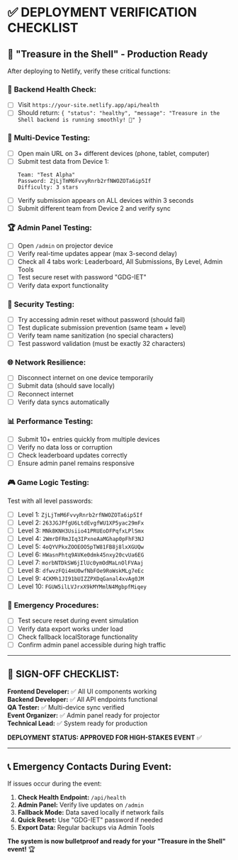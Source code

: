 # ✅ DEPLOYMENT VERIFICATION CHECKLIST

## 🚀 **"Treasure in the Shell" - Production Ready**

After deploying to Netlify, verify these critical functions:

### 🔧 **Backend Health Check:**

- [ ] Visit `https://your-site.netlify.app/api/health`
- [ ] Should return: `{ "status": "healthy", "message": "Treasure in the Shell backend is running smoothly! 🚀" }`

### 📱 **Multi-Device Testing:**

- [ ] Open main URL on 3+ different devices (phone, tablet, computer)
- [ ] Submit test data from Device 1:
  ```
  Team: "Test Alpha"
  Password: ZjLjTmM6FvvyRnrb2rfNWOZOTa6ip5If
  Difficulty: 3 stars
  ```
- [ ] Verify submission appears on ALL devices within 3 seconds
- [ ] Submit different team from Device 2 and verify sync

### 🏆 **Admin Panel Testing:**

- [ ] Open `/admin` on projector device
- [ ] Verify real-time updates appear (max 3-second delay)
- [ ] Check all 4 tabs work: Leaderboard, All Submissions, By Level, Admin Tools
- [ ] Test secure reset with password "GDG-IET"
- [ ] Verify data export functionality

### 🔐 **Security Testing:**

- [ ] Try accessing admin reset without password (should fail)
- [ ] Test duplicate submission prevention (same team + level)
- [ ] Verify team name sanitization (no special characters)
- [ ] Test password validation (must be exactly 32 characters)

### 🌐 **Network Resilience:**

- [ ] Disconnect internet on one device temporarily
- [ ] Submit data (should save locally)
- [ ] Reconnect internet
- [ ] Verify data syncs automatically

### 📊 **Performance Testing:**

- [ ] Submit 10+ entries quickly from multiple devices
- [ ] Verify no data loss or corruption
- [ ] Check leaderboard updates correctly
- [ ] Ensure admin panel remains responsive

### 🎮 **Game Logic Testing:**

Test with all level passwords:

- [ ] Level 1: `ZjLjTmM6FvvyRnrb2rfNWOZOTa6ip5If`
- [ ] Level 2: `263JGJPfgU6LtdEvgfWU1XP5yac29mFx`
- [ ] Level 3: `MNk8KNH3Usiio41PRUEoDFPqfxLPlSmx`
- [ ] Level 4: `2WmrDFRmJIq3IPxneAaMGhap0pFhF3NJ`
- [ ] Level 5: `4oQYVPkxZOOEOO5pTW81FB8j8lxXGUQw`
- [ ] Level 6: `HWasnPhtq9AVKe0dmk45nxy20cvUa6EG`
- [ ] Level 7: `morbNTDkSW6jIlUc0ymOdMaLnOlFVAaj`
- [ ] Level 8: `dfwvzFQi4mU0wfNbFOe9RoWskMLg7eEc`
- [ ] Level 9: `4CKMh1JI91bUIZZPXDqGanal4xvAg0JM`
- [ ] Level 10: `FGUW5ilLVJrxX9kMYMmlN4MgbpfMiqey`

### 🚨 **Emergency Procedures:**

- [ ] Test secure reset during event simulation
- [ ] Verify data export works under load
- [ ] Check fallback localStorage functionality
- [ ] Confirm admin panel accessible during high traffic

---

## 🎯 **SIGN-OFF CHECKLIST:**

**Frontend Developer:** ✅ All UI components working  
**Backend Developer:** ✅ All API endpoints functional  
**QA Tester:** ✅ Multi-device sync verified  
**Event Organizer:** ✅ Admin panel ready for projector  
**Technical Lead:** ✅ System ready for production

**DEPLOYMENT STATUS: APPROVED FOR HIGH-STAKES EVENT** ✅

---

## 📞 **Emergency Contacts During Event:**

If issues occur during the event:

1. **Check Health Endpoint:** `/api/health`
2. **Admin Panel:** Verify live updates on `/admin`
3. **Fallback Mode:** Data saved locally if network fails
4. **Quick Reset:** Use "GDG-IET" password if needed
5. **Export Data:** Regular backups via Admin Tools

**The system is now bulletproof and ready for your "Treasure in the Shell" event!** 🏆
